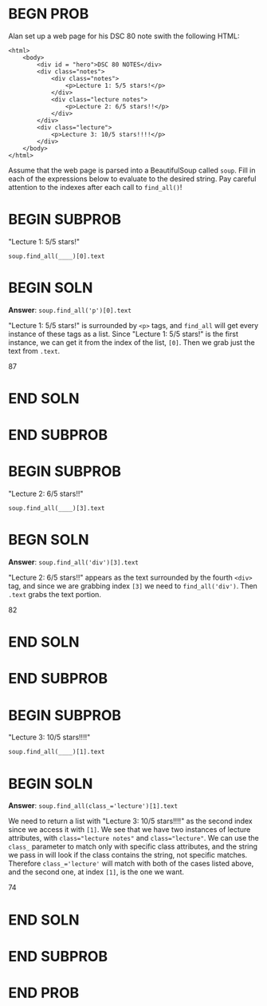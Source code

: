 # BEGN PROB
Alan set up a web page for his DSC 80 note swith the following HTML:
```
<html>
	<body>
		<div id = "hero">DSC 80 NOTES</div>
		<div class="notes">
			<div class="notes">
				<p>Lecture 1: 5/5 stars!</p>
			</div>
			<div class="lecture notes">
				<p>Lecture 2: 6/5 stars!!</p>
			</div>
		</div>
		<div class="lecture">
			<p>Lecture 3: 10/5 stars!!!!</p>
		</div>
	</body>
</html>	
```
Assume that the web page is parsed into a BeautifulSoup called `soup`.
Fill in each of the expressions below to evaluate to the desired string. Pay careful attention to the indexes after each call to `find_all()`!
# BEGIN SUBPROB
"Lecture 1: 5/5 stars!"

`soup.find_all(____)[0].text`
# BEGIN SOLN
**Answer**: `soup.find_all('p')[0].text`

"Lecture 1: 5/5 stars!" is surrounded by `<p>` tags, and `find_all` will get every instance of these tags as a list. Since "Lecture 1: 5/5 stars!" is the first instance, we can get it from the index of the list, `[0]`. Then we grab just the text from `.text`.

<average>87</average>

# END SOLN
# END SUBPROB

# BEGIN SUBPROB
"Lecture 2: 6/5 stars!!"

`soup.find_all(____)[3].text`
# BEGN SOLN
**Answer**: `soup.find_all('div')[3].text`

"Lecture 2: 6/5 stars!!" appears as the text surrounded by the fourth `<div>` tag, and since we are grabbing index `[3]` we need to `find_all('div')`. Then `.text` grabs the text portion.

<average>82</average>

# END SOLN
# END SUBPROB

# BEGIN SUBPROB
"Lecture 3: 10/5 stars!!!!"

`soup.find_all(____)[1].text`
# BEGIN SOLN
**Answer**: `soup.find_all(class_='lecture')[1].text`

We need to return a list with "Lecture 3: 10/5 stars!!!!" as the second index since we access it with `[1]`. We see that we have two instances of lecture attributes, with `class="lecture notes"` and `class="lecture"`. We can use the `class_` parameter to match only with specific class attributes, and the string we pass in will look if the class contains the string, not specific matches. Therefore `class_='lecture'` will match with both of the cases listed above, and the second one, at index `[1]`, is the one we want.

<average>74</average>

# END SOLN
# END SUBPROB
# END PROB